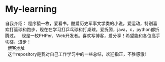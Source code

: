  My-learning 
 ====
 自我介绍：
    程序猿一枚，爱看书，酷爱历史军事文学类的小说。爱运动，特别喜欢打篮球和跑步，现在在学习打乒乓球和打桌球。爱折腾，java，c，python都折腾过。
    现是一枚PHPer，Web开发者。喜欢写博客，爱分享！希望能和各位高手切磋，进步！<br>
   [博客地址](http://blog.csdn.net/whq19890827 "点击进入")<br>
   这个repository是我对自己工作学习中的一些总结，欢迎指正，不胜感激!
    
